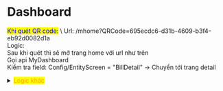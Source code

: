 # Dashboard

<mark style="color:blue;">Khi quét QR code:</mark> \ <mark style="color:blue;"></mark>Url:  /mhome?QRCode=695ecdc6-d31b-4609-b3f4-eb92d0082d1a\
Logic:\
Sau khi quét thì sẽ mở trang home với url như trên\
Gọi api MyDashboard\
Kiểm tra field: Config/EntityScreen = "BillDetail" -> Chuyển tới trang detail

<details>

<summary><mark style="color:orange;">Logic khác</mark></summary>

<mark style="color:blue;">Khi quét QR code:</mark> \ <mark style="color:blue;"></mark>Url:  /mhome?QRCode=695ecdc6-d31b-4609-b3f4-eb92d0082d1a\
Logic:\
Sau khi quét thì sẽ mở trang home với url như trên\
Gọi api MyDashboard\
Kiểm tra field: Config/EntityScreen = "BillDetail" -> Chuyển tới trang detail

</details>
